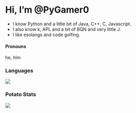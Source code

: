 #  Hi, I’m @PyGamer0
- I know Python and a little bit of Java, C++, C, Javascript.
- I also know k, APL and a bit of BQN and very little J.
- I like esolangs and code golfing.

#### Pronouns 
he, him

### Languages
![](https://github-readme-stats.vercel.app/api/top-langs/?username=PyGamer0&layout=compact&theme=gruvbox)

### Potato Stats 
![](https://github-readme-stats.vercel.app/api?username=pygamer0&theme=gruvbox)
